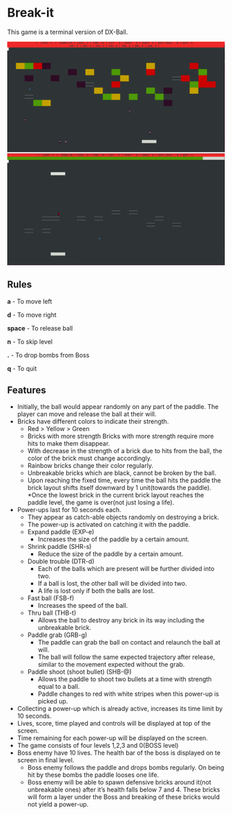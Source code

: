 # Break-it

This game is a terminal version of DX-Ball. 

![game play](./game1.png)
![boss level](./game2.png)

## Rules

**a** - To move left

**d** - To move right

**space** - To release ball

**n** - To skip level

[comment]: <> (**s** - To shoot bullet)
**.** - To drop bombs from Boss

**q** - To quit

## Features

* Initially, the ball would appear randomly on any part of the paddle. The player can move and release the
ball at their will.
* Bricks have different colors to indicate their strength.
    * Red > Yellow > Green
  * Bricks with more strength Bricks with more strength require more hits to make them disappear.
  * With decrease in the strength of a brick due to hits from the ball, the color of the brick must change
  accordingly.
  * Rainbow bricks change their color regularly.
  * Unbreakable bricks which are black, cannot be broken by the ball.
  * Upon reaching the fixed time, every time the ball hits the paddle the brick layout shifts itself downward
by 1 unit(towards the paddle).
  *Once the lowest brick in the current brick layout reaches the paddle level, the game is over(not just
losing a life).
* Power-ups last for 10 seconds each.
  * They appear as catch-able objects randomly on destroying a brick.
  * The power-up is activated on catching it with the paddle.
  * Expand paddle (EXP-e)
    * Increases the size of the paddle by a certain amount.
  * Shrink paddle (SHR-s)
    * Reduce the size of the paddle by a certain amount.
  * Double trouble (DTR-d)
    * Each of the balls which are present will be further divided into two.
    * If a ball is lost, the other ball will be divided into two.
    * A life is lost only if both the balls are lost.
  * Fast ball (FSB-f)
    * Increases the speed of the ball.
  * Thru ball (THB-t)
    * Allows the ball to destroy any brick in its way including the unbreakable brick.
  * Paddle grab (GRB-g)
    * The paddle can grab the ball on contact and relaunch the ball at will.
    * The ball will follow the same expected trajectory after release, similar to the movement expected without the grab.
  * Paddle shoot (shoot bullet) (SHB-@)
    * Allows the paddle to shoot two bullets at a time with strength equal to a ball.
    * Paddle changes to red with white stripes when this power-up is picked up.
* Collecting a power-up which is already active, increases its time limit by 10 seconds.
* Lives, score, time played and controls will be displayed at top of the screen.
* Time remaining for each power-up will be displayed on the screen.
* The game consists of four levels 1,2,3 and 0(BOSS level)
* Boss enemy have 10 lives. The health bar of the boss is displayed on te screen in final level.
  * Boss enemy follows the paddle and drops bombs regularly. On being hit by these bombs the paddle looses one life.
  * Boss enemy will be able to spawn defensive bricks around it(not unbreakable ones) after it’s health falls
below 7 and 4. These bricks will form a layer under the Boss and breaking of these bricks would not yield a
power-up.